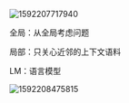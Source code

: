 ![1592207717940](C:\Users\image\AppData\Roaming\Typora\typora-user-images\1592207717940.png)

全局：从全局考虑问题

局部：只关心近邻的上下文语料

LM：语言模型

![1592208475815](C:\Users\image\AppData\Roaming\Typora\typora-user-images\1592208475815.png)

